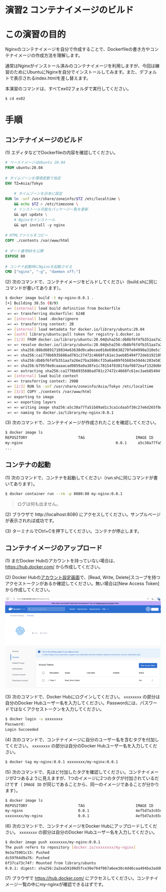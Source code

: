 演習2 コンテナイメージのビルド
====================

# この演習の目的
Nginxのコンテナイメージを自分で作成することで、Dockerfileの書き方やコンテナイメージの作成方法を理解します。

通常はNginxがインストール済みのコンテナイメージを利用しますが、今回は練習のためにUbuntuにNginxを自分でインストールしてみます。また、デフォルトで表示されるindex.htmlを差し替えます。

本演習のコマンドは、すべてex02フォルダで実行してください。

```bash
$ cd ex02
```

# 手順
## コンテナイメージのビルド
(1) エディタなどでDockerfileの内容を確認してください。

```Dockerfile
# ベースイメージはUbuntu 20.04
FROM ubuntu:20.04

# タイムゾーンを環境変数で指定
ENV TZ=Asia/Tokyo

    # タイムゾーンを日本に設定
RUN ln -snf /usr/share/zoneinfo/$TZ /etc/localtime \
    && echo $TZ > /etc/timezone \
    # インストール可能なパッケージ一覧を更新
    && apt update \
    # Nginxをインストール
    && apt install -y nginx

# HTMLファイルをコピー
COPY ./contents /var/www/html

# ポート番号80を公開
EXPOSE 80

# コンテナ起動時にNginxを起動させる
CMD ["nginx", "-g", "daemon off;"]
```

(2) 次のコマンドで、コンテナイメージをビルドしてください（build.shに同じコマンドが書いてあります）。

```bash
$ docker image build -t my-nginx:0.0.1 .
[+] Building 38.5s (8/9)
 => [internal] load build definition from Dockerfile                                                                            0.1s
 => => transferring dockerfile: 624B                                                                                            0.0s
 => [internal] load .dockerignore                                                                                               0.1s
 => => transferring context: 2B                                                                                                 0.0s
 => [internal] load metadata for docker.io/library/ubuntu:20.04                                                                 6.8s
 => [auth] library/ubuntu:pull token for registry-1.docker.io                                                                   0.0s
 => [1/3] FROM docker.io/library/ubuntu:20.04@sha256:db8bf6f4fb351aa7a26e27ba2686cf35a6a409f65603e59d4c203e58387dc6b3          31.5s
 => => resolve docker.io/library/ubuntu:20.04@sha256:db8bf6f4fb351aa7a26e27ba2686cf35a6a409f65603e59d4c203e58387dc6b3           0.0s
 => => sha256:88bd6891718934e63638d9ca0ecee018e69b638270fe04990a310e5c78ab4a92 2.30kB / 2.30kB                                  0.0s
 => => sha256:ca1778b6935686ad781c27472c4668fc61ec3aeb85494f72deb1921892b9d39e 27.50MB / 27.50MB                                1.3s
 => => sha256:db8bf6f4fb351aa7a26e27ba2686cf35a6a409f65603e59d4c203e58387dc6b3 1.13kB / 1.13kB                                  0.0s
 => => sha256:b795f8e0caaaacad9859a9a38fe1c78154f8301fdaf0872eaf1520d66d9c0b98 424B / 424B                                      0.0s
 => => extracting sha256:ca1778b6935686ad781c27472c4668fc61ec3aeb85494f72deb1921892b9d39e                                       2.6s
 => [internal] load build context                                                                                               0.0s
 => => transferring context: 290B                                                                                               0.0s
 => [2/3] RUN ln -snf /usr/share/zoneinfo/Asia/Tokyo /etc/localtime     && echo Asia/Tokyo > /etc/timezone     && apt update     && apt install -y nginx          25.4s
 => [3/3] COPY ./contents /var/www/html                                                                                         0.1s 
 => exporting to image                                                                                                          1.7s 
 => => exporting layers                                                                                                         1.7s
 => => writing image sha256:a5c38a77fa51b89ad1c3ca1cdaa5f30c27e6d265f8d2ef68014a7e9b5fc3ffee                                    0.0s
 => => naming to docker.io/library/my-nginx:0.0.1
```

(3) 次のコマンドで、コンテナイメージが作成されたことを確認してください。

```bash
$ docker image ls
REPOSITORY                       TAG                       IMAGE ID       CREATED          SIZE
my-nginx                                          0.0.1     a5c38a77fa51   3 minutes ago   176MB
...
```

## コンテナの起動
(1) 次のコマンドで、コンテナを起動してください（run.shに同じコマンドが書いてあります）。

```bash
$ docker container run --rm -p 8080:80 my-nginx:0.0.1
```

> ログは何も出ません。

(2) ブラウザで http://localhost:8080 にアクセスしてください。サンプルページが表示されれば成功です。

(3) ターミナルでCtrl+Cを押下してください。コンテナが停止します。

## コンテナイメージのアップロード
(1) まだDocker Hubのアカウントを持っていない場合は、 https://hub.docker.com/ から作成してください。

(2) Docker Hubの[アカウント設定画面](https://hub.docker.com/settings/security)で、[Read, Write, Delete]スコープを持つアクセストークンがあるか確認してください。無い場合は[New Access Token]から作成してください。

![Docker Hubのアクセストークン](img/docker-hub-access-token.png)

(3) 次のコマンドで、Docker Hubにログインしてください。 `xxxxxxxx` の部分は自分のDocker Hubユーザー名を入力してください。Passwordには、パスワードではなくアクセストークンを入力してください。

```bash
$ docker login -u xxxxxxxx
Password: 
Login Succeeded
```

(4) 次のコマンドで、コンテナイメージに自分のユーザー名を含むタグを付加してください。 `xxxxxxxx` の部分は自分のDocker Hubユーザー名を入力してください。

```bash
$ docker tag my-nginx:0.0.1 xxxxxxxx/my-nginx:0.0.1
```

(5) 次のコマンドで、先ほど付加したタグを確認してください。コンテナイメージが2つあるように見えますが、1つのイメージに2つのタグが付加されているだけです（ `IMAGE ID` が同じであることから、同一のイメージであることが分かります）。

```bash
$ docker image ls
REPOSITORY                       TAG                       IMAGE ID       CREATED          SIZE
my-nginx                         0.0.1                     4ef5d7a3c65c   27 minutes ago   149MB
xxxxxxxx/my-nginx                0.0.1                     4ef5d7a3c65c   27 minutes ago   149MB
```

(6) 次のコマンドで、コンテナイメージをDocker Hubにアップロードしてください。 `xxxxxxxx` の部分は自分のDocker Hubユーザー名を入力してください。

```bash
$ docker image push xxxxxxxx/my-nginx:0.0.1
The push refers to repository [docker.io/xxxxxxxx/my-nginx]
9e3a75901c15: Pushed 
dc59f64d9a76: Pushed 
6f37ca73c74f: Mounted from library/ubuntu 
0.0.1: digest: sha256:2a2ea59106d5fce30e764f067a6ee30c4d46caa494ba3add6e1504ad7138cdea size: 948
```

(7) ブラウザで https://hub.docker.com/ にアクセスしてください。コンテナイメージ一覧の中にmy-nginxが確認できるはずです。
